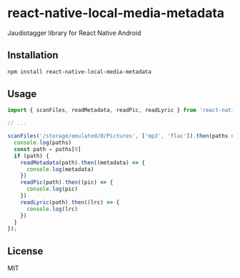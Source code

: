 # react-native-local-media-metadata

Jaudiotagger library for React Native Android

## Installation

```sh
npm install react-native-local-media-metadata
```

## Usage

```js
import { scanFiles, readMetadata, readPic, readLyric } from 'react-native-local-media-metadata';

// ...

scanFiles('/storage/emulated/0/Pictures', ['mp3', 'flac']).then(paths => {
  console.log(paths)
  const path = paths[0]
  if (path) {
    readMetadata(path).then((metadata) => {
      console.log(metadata)
    })
    readPic(path).then((pic) => {
      console.log(pic)
    })
    readLyric(path).then((lrc) => {
      console.log(lrc)
    })
  }
});
```

## License

MIT
